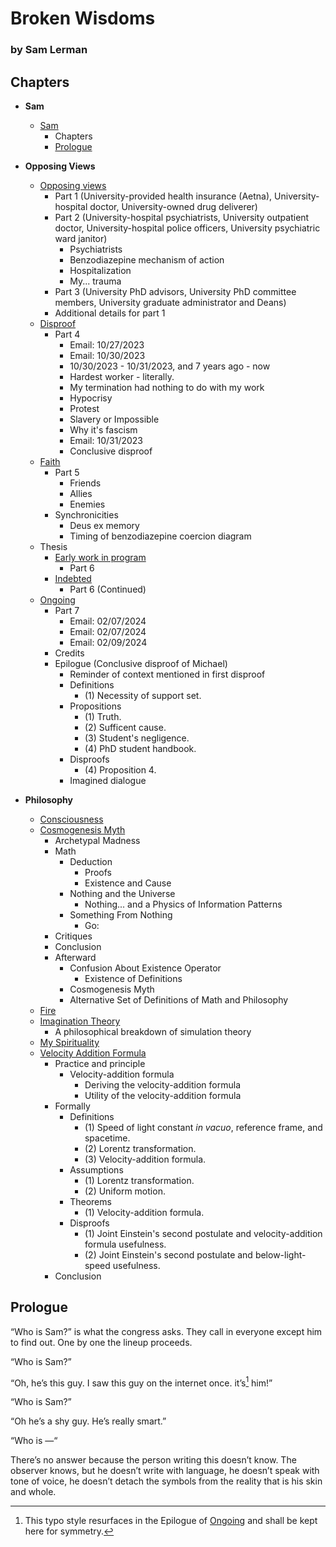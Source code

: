 # Broken Wisdoms

### by Sam Lerman

## Chapters

- **Sam**
  - [Sam](https://github.com/slerman12/BrokenWisdoms/blob/main/1-Sam.md)  
    - Chapters
    - [Prologue](#prologue)

- **Opposing Views**

  - [Opposing views](https://github.com/slerman12/BrokenWisdoms/blob/main/2-Opposing-views.md)
    - Part 1 (University-provided health insurance (Aetna), University-hospital doctor, University-owned drug deliverer)
    - Part 2 (University-hospital psychiatrists, University outpatient doctor, University-hospital police officers, University psychiatric ward janitor)
      - Psychiatrists
      - Benzodiazepine mechanism of action
      - Hospitalization
      - My... trauma
    - Part 3 (University PhD advisors, University PhD committee members, University graduate administrator and Deans)
    - Additional details for part 1
  - [Disproof](https://github.com/slerman12/BrokenWisdoms/blob/main/3-Disproof.md)
    - Part 4
      - Email: 10/27/2023
      - Email: 10/30/2023
      - 10/30/2023 - 10/31/2023, and 7 years ago - now
      - Hardest worker - literally.
      - My termination had nothing to do with my work
      - Hypocrisy
      - Protest
      - Slavery or Impossible
      - Why it's fascism
      - Email: 10/31/2023
      - Conclusive disproof
  - [Faith](https://github.com/slerman12/BrokenWisdoms/blob/main/4-Faith.md)
    - Part 5
      - Friends
      - Allies
      - Enemies
    - Synchronicities
      - Deus ex memory
      - Timing of benzodiazepine coercion diagram
  - Thesis
    - [Early work in program](https://github.com/slerman12/BrokenWisdoms/blob/main/5-Early-work-in-program.md)   
      - Part 6
    - [Indebted](https://github.com/slerman12/BrokenWisdoms/blob/main/6-Indebted.md)   
      - Part 6 (Continued)
  - [Ongoing](https://github.com/slerman12/BrokenWisdoms/blob/main/7-Ongoing.md)
    - Part 7
      - Email: 02/07/2024
      - Email: 02/07/2024
      - Email: 02/09/2024
    - Credits
    - Epilogue (Conclusive disproof of Michael)
      - Reminder of context mentioned in first disproof
      - Definitions
        - (1) Necessity of support set.
      - Propositions
        - (1) Truth.
        - (2) Sufficent cause.
        - (3) Student's negligence.
        - (4) PhD student handbook.
      - Disproofs
        - (4) Proposition 4.
      - Imagined dialogue

- **Philosophy**
  - [Consciousness](https://github.com/slerman12/BrokenWisdoms/blob/main/Philosophy/Consciousness.md)
  - [Cosmogenesis Myth](https://github.com/slerman12/BrokenWisdoms/blob/main/Philosophy/Cosmogenesis-Myth.md)
    - Archetypal Madness
    - Math
      - Deduction
        - Proofs
        - Existence and Cause
      - Nothing and the Universe  
        - Nothing... and a Physics of Information Patterns
      - Something From Nothing
        - Go:
    - Critiques
    - Conclusion
    - Afterward
      - Confusion About Existence Operator
        - Existence of Definitions
      - Cosmogenesis Myth
      - Alternative Set of Definitions of Math and Philosophy
  - [Fire](https://github.com/slerman12/BrokenWisdoms/blob/main/Philosophy/Fire.md)
  - [Imagination Theory](https://github.com/slerman12/BrokenWisdoms/blob/main/Philosophy/Imagination-Theory.md)
    - A philosophical breakdown of simulation theory
  - [My Spirituality](https://github.com/slerman12/BrokenWisdoms/blob/main/Philosophy/My-Spirituality.md)
  - [Velocity Addition Formula](https://github.com/slerman12/BrokenWisdoms/blob/main/Philosophy/Velocity-Addition-Formula.md)
    - Practice and principle
      - Velocity-addition formula
        - Deriving the velocity-addition formula
        - Utility of the velocity-addition formula
    - Formally
      - Definitions
        - (1) Speed of light constant *in vacuo*, reference frame, and spacetime.
        - (2) Lorentz transformation.
        - (3) Velocity-addition formula.
      - Assumptions
        - (1) Lorentz transformation.
        - (2) Uniform motion.
      - Theorems
        - (1) Velocity-addition formula.
      - Disproofs
        - (1) Joint Einstein's second postulate and velocity-addition formula usefulness.
        - (2) Joint Einstein's second postulate and below-light-speed usefulness.
    - Conclusion   

## Prologue

“Who is Sam?” is what the congress asks. They call in everyone except him to find out. One by one the lineup proceeds. 

“Who is Sam?”

“Oh, he’s this guy. I saw this guy on the internet once. it’s[^1] him!”

“Who is Sam?”

“Oh he’s a shy guy. He’s really smart.”

“Who is —“

There’s no answer because the person writing this doesn’t know. The observer knows, but he doesn’t write with language, he doesn’t speak with tone of voice, he doesn’t detach the symbols from the reality that is his skin and whole.

[^1]: This typo style resurfaces in the Epilogue of [Ongoing](https://github.com/slerman12/BrokenWisdoms/blob/main/7-Ongoing.md#imagined-dialogue) and shall be kept here for symmetry.

